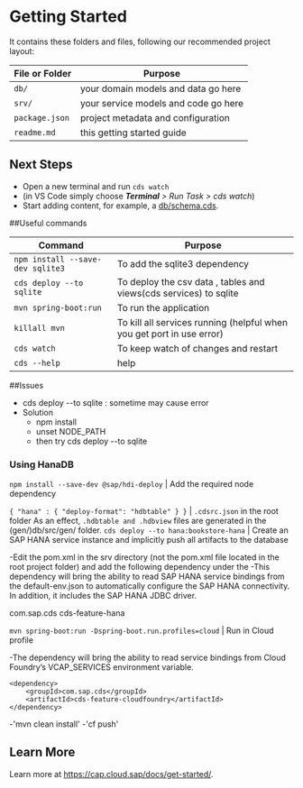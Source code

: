 # Getting Started

It contains these folders and files, following our recommended project layout:

File or Folder | Purpose
---------|----------
`db/` | your domain models and data go here
`srv/` | your service models and code go here
`package.json` | project metadata and configuration
`readme.md` | this getting started guide


## Next Steps

- Open a new terminal and run `cds watch` 
- (in VS Code simply choose _**Terminal** > Run Task > cds watch_)
- Start adding content, for example, a [db/schema.cds](db/schema.cds).

##Useful commands

Command   | Purpose
---------|----------
`npm install --save-dev sqlite3` | To add the sqlite3 dependency
`cds deploy --to sqlite` | To deploy the csv data , tables and views(cds services) to sqlite
`mvn spring-boot:run` | To run the application
`killall mvn` | To kill all services running (helpful when you get port in use error)
`cds watch` | To keep watch of changes and restart 
`cds --help` | help 

##Issues
- cds deploy --to sqlite : sometime may cause error
- Solution
  - npm install
  - unset NODE_PATH
  - then try cds deploy --to sqlite


### Using HanaDB

`npm install --save-dev @sap/hdi-deploy`  | Add the required node dependency

`{ "hana" : { "deploy-format": "hdbtable" } }` |  `.cdsrc.json` in the root folder As an effect, `.hdbtable and .hdbview` files are generated in the (gen/)db/src/gen/ folder.
`cds deploy --to hana:bookstore-hana`  | Create an SAP HANA service instance and implicitly push all artifacts to the database 

-Edit the pom.xml in the srv directory (not the pom.xml file located in the root project folder) and add the following dependency under the <dependencies>
 -This dependency will bring the ability to read SAP HANA service bindings from the default-env.json to automatically configure the SAP HANA connectivity. In addition, it includes the SAP HANA JDBC driver.
  
<dependency>
  <groupId>com.sap.cds</groupId>
  <artifactId>cds-feature-hana</artifactId>
</dependency>  

  
`mvn spring-boot:run -Dspring-boot.run.profiles=cloud` | Run in Cloud profile

-The dependency will bring the ability to read service bindings from Cloud Foundry’s VCAP_SERVICES environment variable.
 
    <dependency>
        <groupId>com.sap.cds</groupId>
        <artifactId>cds-feature-cloudfoundry</artifactId>
    </dependency>

 -'mvn clean install'
 -'cf push'
  


## Learn More

Learn more at https://cap.cloud.sap/docs/get-started/.
